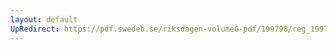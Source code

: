 ```yaml
---
layout: default
UpRedirect: https://pdf.swedeb.se/riksdagen-volumeG-pdf/199798/reg_199798/reg_199798_0244.pdf
---
```

